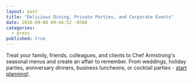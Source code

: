 ```yaml
---
layout: post
title: "Delicious Dining, Private Parties, and Corporate Events"
date: 2016-09-08 09:44:52 -0500
categories: 
  - press
published: true
---
```

Treat your family, friends, colleagues, and clients to Chef Armstrong's seasonal menus and create an affair to remember. From weddings, holiday parties, anniversary dinners, business luncheons, or cocktail parties - [start planning!](http://www.restauranteve.com/parties/ "start planning").